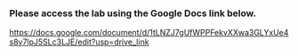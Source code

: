 ### Please access the lab using the Google Docs link below.
https://docs.google.com/document/d/1tLNZJ7gUfWPPFekvXXwa3GLYxUe4s8v7lpJ5SLc3LJE/edit?usp=drive_link
